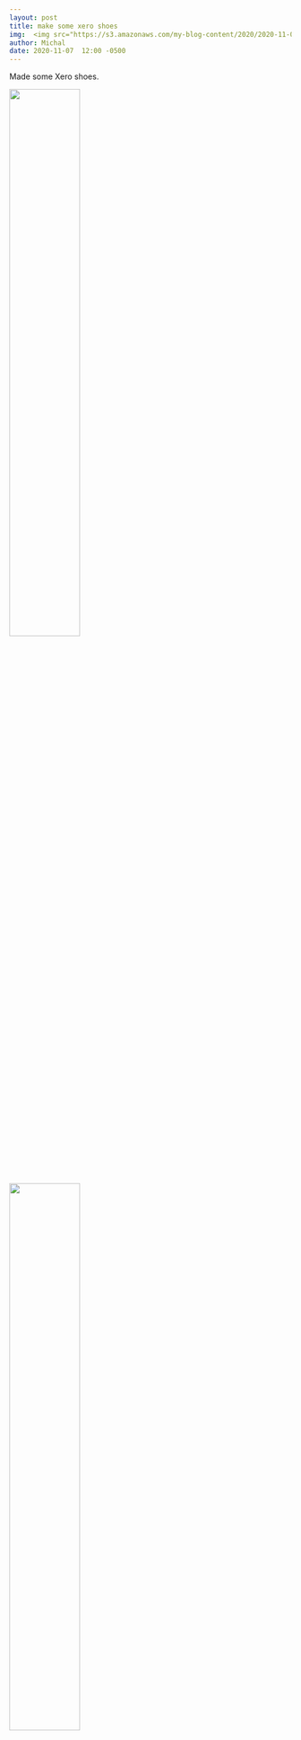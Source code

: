 ```yaml
---
layout: post
title: make some xero shoes
img:  <img src="https://s3.amazonaws.com/my-blog-content/2020/2020-11-07-make-some-xero-shoes/2020-11-07 17.30.11.jpg" width="25%">
author: Michal
date: 2020-11-07  12:00 -0500
---
```


Made some Xero shoes.

<img src="https://s3.amazonaws.com/my-blog-content/2020/2020-11-07-make-some-xero-shoes/2020-11-07 17.30.11.jpg" width="50%">
<img src="https://s3.amazonaws.com/my-blog-content/2020/2020-11-07-make-some-xero-shoes/2020-11-07 17.22.17.jpg" width="50%">
